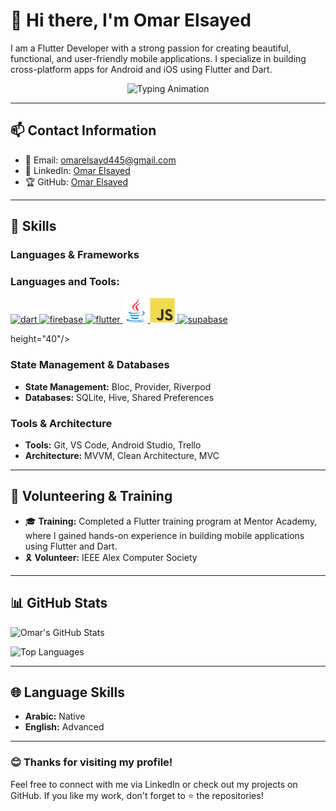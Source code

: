 # 👋 Hi there, I'm Omar Elsayed  

I am a Flutter Developer with a strong passion for creating beautiful, functional, and user-friendly mobile applications. I specialize in building cross-platform apps for Android and iOS using Flutter and Dart.  

<p align="center">
  <img src="https://readme-typing-svg.herokuapp.com?font=Fira+Code&size=22&pause=1000&color=F7A41D&center=true&width=435&lines=Flutter+Developer" alt="Typing Animation" />
</p>

---

## 📫 Contact Information  
- 📧 Email: [omarelsayd445@gmail.com](mailto:omarelsayd445@gmail.com)  
- 🔗 LinkedIn: [Omar Elsayed](https://www.linkedin.com/in/omar-el-sayd-9a4a41271/)  
- 🏆 GitHub: [Omar Elsayed](https://github.com/omarelsaid)  

---

## 🚀 Skills  

### **Languages & Frameworks**  
<h3 align="left">Languages and Tools:</h3>
<p align="left"> 
  <a href="https://dart.dev" target="_blank" rel="noreferrer"> 
    <img src="https://www.vectorlogo.zone/logos/dartlang/dartlang-icon.svg" alt="dart" width="40" height="40"/> 
  </a> 
  <a href="https://firebase.google.com/" target="_blank" rel="noreferrer"> 
    <img src="https://www.vectorlogo.zone/logos/firebase/firebase-icon.svg" alt="firebase" width="40" height="40"/> 
  </a> 
  <a href="https://flutter.dev" target="_blank" rel="noreferrer"> 
    <img src="https://www.vectorlogo.zone/logos/flutterio/flutterio-icon.svg" alt="flutter" width="40" height="40"/> 
  </a> 
  <a href="https://www.java.com" target="_blank" rel="noreferrer"> 
    <img src="https://raw.githubusercontent.com/devicons/devicon/master/icons/java/java-original.svg" alt="java" width="40" height="40"/> 
  </a> 
  <a href="https://developer.mozilla.org/en-US/docs/Web/JavaScript" target="_blank" rel="noreferrer"> 
    <img src="https://raw.githubusercontent.com/devicons/devicon/master/icons/javascript/javascript-original.svg" alt="javascript" width="40" height="40"/> 
  </a> 
  <a href="https://supabase.com/" target="_blank" rel="noreferrer"> 
    <img src="https://www.vectorlogo.zone/logos/supabase/supabase-icon.svg" alt="supabase" width="40" height="40"/> 
  </a>
</p>height="40"/> </a> </p>

### **State Management & Databases**  
- **State Management:** Bloc, Provider, Riverpod  
- **Databases:** SQLite, Hive, Shared Preferences  

### **Tools & Architecture**  
- **Tools:** Git, VS Code, Android Studio, Trello  
- **Architecture:** MVVM, Clean Architecture, MVC  

---

## 🤝 Volunteering & Training  
- 🎓 **Training:** Completed a Flutter training program at Mentor Academy, where I gained hands-on experience in building mobile applications using Flutter and Dart.  
- 🎗️ **Volunteer:** IEEE Alex Computer Society  

---

## 📊 GitHub Stats  

![Omar's GitHub Stats](https://github-readme-stats.vercel.app/api?username=omarelsayid&show_icons=true&theme=tokyonight&count_private=true)  

![Top Languages](https://github-readme-stats.vercel.app/api/top-langs/?username=omarelsayid&layout=compact&theme=radical)  

---

## 🌐 Language Skills  
- **Arabic:** Native  
- **English:** Advanced  

---

### 😊 Thanks for visiting my profile!  
Feel free to connect with me via LinkedIn or check out my projects on GitHub. If you like my work, don't forget to ⭐ the repositories!  
